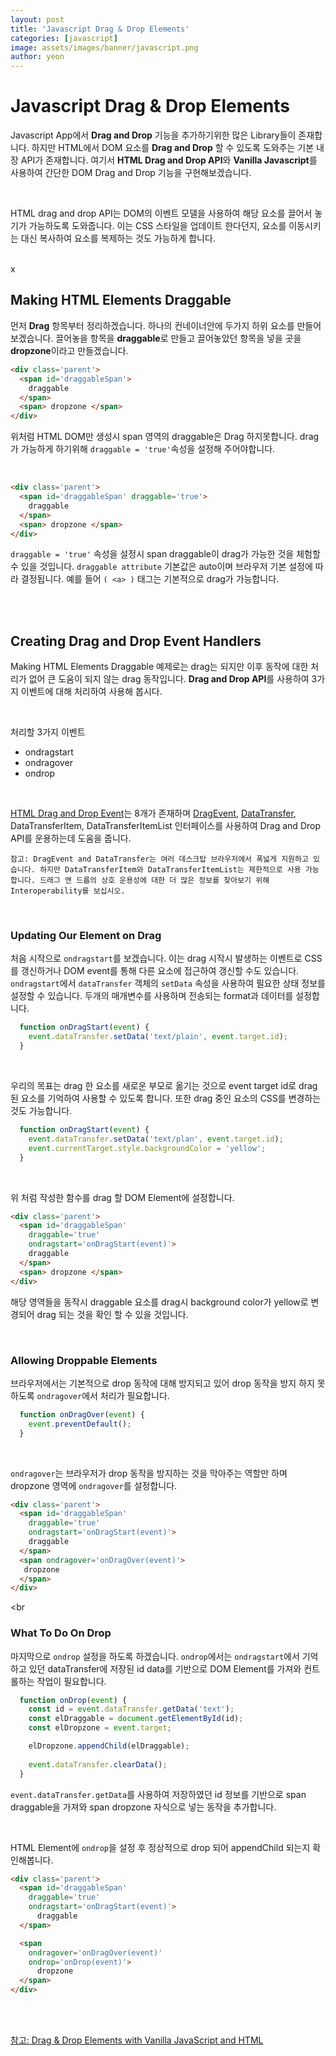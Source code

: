 ```yaml
---
layout: post
title: 'Javascript Drag & Drop Elements'
categories: [javascript]
image: assets/images/banner/javascript.png
author: yeon
---
```


# Javascript Drag & Drop Elements

Javascript App에서 **Drag and Drop** 기능을 추가하기위한 많은 Library들이 존재합니다. 하지만 HTML에서 DOM 요소를 **Drag and Drop** 할 수 있도록 도와주는 기본 내장 API가 존재합니다. 여기서 **HTML Drag and Drop API**와 **Vanilla Javascript**를 사용하여 간단한 DOM Drag and Drop 기능을 구현해보겠습니다. <br>

<br>

HTML drag and drop API는 DOM의 이벤트 모델을 사용하여 해당 요소를 끌어서 놓기가 가능하도록 도와줍니다. 이는 CSS 스타일을 업데이트 한다던지, 요소를 이동시키는 대신 복사하여 요소를 복제하는 것도 가능하게 합니다. <br>

<br>x

## Making HTML Elements Draggable

먼저 **Drag** 항목부터 정리하겠습니다. 하나의 컨네이너안에 두가지 하위 요소를 만들어 보겠습니다. 끌어놓을 항목을 **draggable**로 만들고 끌어놓았던 항목을 넣을 곳을 **dropzone**이라고 만들겠습니다.

```html
<div class='parent'>
  <span id='draggableSpan'>
    draggable
  </span>
  <span> dropzone </span>
</div>
```

위처럼 HTML DOM만 생성시 span 영역의 draggable은 Drag 하지못합니다. drag가 가능하게 하기위해 `draggable = 'true'`속성을 설정해 주어야합니다. <br>

<br>

```html
<div class='parent'>
  <span id='draggableSpan' draggable='true'>
    draggable
  </span>
  <span> dropzone </span>
</div>
```

`draggable = 'true'` 속성을 설정시 span draggable이 drag가 가능한 것을 체험할 수 있을 것입니다. `draggable attribute` 기본값은 auto이며 브라우저 기본 설정에 따라 결정됩니다. 예를 들어 `( <a> )` 태그는 기본적으로 drag가 가능합니다. <br>

<br><br>

## Creating Drag and Drop Event Handlers

Making HTML Elements Draggable 예제로는 drag는 되지만 이후 동작에 대한 처리가 없어 큰 도움이 되지 않는 drag 동작입니다. **Drag and Drop API**를 사용하여 3가지 이벤트에 대해 처리하여 사용해 봅시다. <br>

<br>

처리할 3가지 이벤트
- ondragstart
- ondragover
- ondrop

<br>

[HTML Drag and Drop Event](https://developer.mozilla.org/ko/docs/Web/API/HTML_%EB%93%9C%EB%9E%98%EA%B7%B8_%EC%95%A4_%EB%93%9C%EB%A1%AD_API)는 8개가 존재하며 [DragEvent](https://developer.mozilla.org/ko/docs/Web/API/DragEvent), [DataTransfer](https://developer.mozilla.org/ko/docs/Web/API/DataTransfer), DataTransferItem, DataTransferItemList 인터페이스를 사용하여 Drag and Drop API를 운용하는데 도움을 줍니다.

~~~
참고: DragEvent and DataTransfer는 여러 데스크탑 브라우저에서 폭넓게 지원하고 있습니다. 하지만 DataTransferItem와 DataTransferItemList는 제한적으로 사용 가능합니다. 드래그 앤 드롭의 상호 운용성에 대한 더 많은 정보를 찾아보기 위해 Interoperability를 보십시오.
~~~

<br>

### Updating Our Element on Drag

처음 시작으로 `ondragstart`를 보겠습니다. 이는 drag 시작시 발생하는 이벤트로 CSS를 갱신하거나 DOM event를 통해 다른 요소에 접근하여 갱신할 수도 있습니다. <br>
`ondragstart`에서  `dataTransfer` 객체의 `setData` 속성을 사용하여 필요한 상태 정보를 설정할 수 있습니다. 두개의 매개변수를 사용하며 전송되는 format과 데이터를 설정합니다.

```javascript
  function onDragStart(event) {
    event.dataTransfer.setData('text/plain', event.target.id);
  }
```

<br>

우리의 목표는 drag 한 요소를 새로운 부모로 옮기는 것으로 event target id로 drag 된 요소를 기억하여 사용할 수 있도록 합니다. 또한 drag 중인 요소의 CSS를 변경하는 것도 가능합니다.

```javascript
  function onDragStart(event) {
    event.dataTransfer.setData('text/plan', event.target.id);
    event.currentTarget.style.backgroundColor = 'yellow';
  }
```

<br>

위 처럼 작성한 함수를 drag 할 DOM Element에 설정합니다.

```html
<div class='parent'>
  <span id='draggableSpan'
    draggable='true'
    ondragstart='onDragStart(event)'>
    draggable
  </span>
  <span> dropzone </span>
</div>
```

해당 영역들을 동작시 draggable 요소를 drag시 background color가 yellow로 변경되어 drag 되는 것을 확인 할 수 있을 것입니다. <br>

<br>

### Allowing Droppable Elements

브라우저에서는 기본적으로 drop 동작에 대해 방지되고 있어 drop 동작을 방지 하지 못하도록 `ondragover`에서 처리가 필요합니다.

```javascript
  function onDragOver(event) {
    event.preventDefault();
  }
```

<br>

`ondragover`는 브라우저가 drop 동작을 방지하는 것을 막아주는 역할만 하며 dropzone 영역에 `ondragover`를 설정합니다.

```html
<div class='parent'>
  <span id='draggableSpan'
    draggable='true'
    ondragstart='onDragStart(event)'>
    draggable
  </span>
  <span ondragover='onDragOver(event)'>
   dropzone 
  </span>
</div>
```

<br<br>

### What To Do On Drop

마지막으로 `ondrop` 설정을 하도록 하겠습니다. `ondrop`에서는 `ondragstart`에서 기억하고 있던 dataTransfer에 저장된 id data를 기반으로 DOM Element를 가져와 컨트롤하는 작업이 필요합니다.

```javascript
  function onDrop(event) {
    const id = event.dataTransfer.getData('text');
    const elDraggable = document.getElementById(id);
    const elDropzone = event.target;

    elDropzone.appendChild(elDraggable);
    
    event.dataTransfer.clearData();
  }
```

`event.dataTransfer.getData`를 사용하여 저장하였던 id 정보를 기반으로 span draggable을 가져와 span dropzone 자식으로 넣는 동작을 추가합니다. <br>

<br>

HTML Element에 `ondrop`을 설정 후 정상적으로 drop 되어 appendChild 되는지 확인해봅니다.

```html
<div class='parent'>
  <span id='draggableSpan'
    draggable='true'
    ondragstart='onDragStart(event)'>
      draggable
  </span>

  <span
    ondragover='onDragOver(event)'
    ondrop='onDrop(event)'>
      dropzone
  </span>
</div>
```

<br><br>

[참고: Drag & Drop Elements with Vanilla JavaScript and HTML](https://alligator.io/js/drag-and-drop-vanilla-js/?fbclid=IwAR1a1dWzwxf_XbcnxSHL5f8eP4xtI-oeLMEZStafKQemgMtmBWocpCHNAQ8)



<br><br><br>
